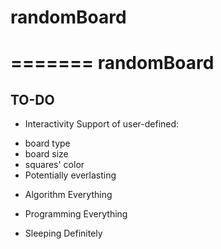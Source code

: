 randomBoard
===========
=======
randomBoard
===========

TO-DO
-----
 * Interactivity
Support of user-defined:
 - board type
 - board size
 - squares' color
 - Potentially everlasting 

 * Algorithm
Everything

 * Programming
Everything

 * Sleeping
Definitely
